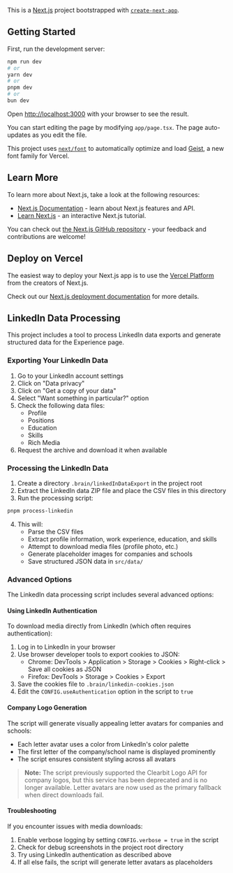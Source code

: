 This is a [Next.js](https://nextjs.org) project bootstrapped with [`create-next-app`](https://nextjs.org/docs/app/api-reference/cli/create-next-app).

## Getting Started

First, run the development server:

```bash
npm run dev
# or
yarn dev
# or
pnpm dev
# or
bun dev
```

Open [http://localhost:3000](http://localhost:3000) with your browser to see the result.

You can start editing the page by modifying `app/page.tsx`. The page auto-updates as you edit the file.

This project uses [`next/font`](https://nextjs.org/docs/app/building-your-application/optimizing/fonts) to automatically optimize and load [Geist](https://vercel.com/font), a new font family for Vercel.

## Learn More

To learn more about Next.js, take a look at the following resources:

- [Next.js Documentation](https://nextjs.org/docs) - learn about Next.js features and API.
- [Learn Next.js](https://nextjs.org/learn) - an interactive Next.js tutorial.

You can check out [the Next.js GitHub repository](https://github.com/vercel/next.js) - your feedback and contributions are welcome!

## Deploy on Vercel

The easiest way to deploy your Next.js app is to use the [Vercel Platform](https://vercel.com/new?utm_medium=default-template&filter=next.js&utm_source=create-next-app&utm_campaign=create-next-app-readme) from the creators of Next.js.

Check out our [Next.js deployment documentation](https://nextjs.org/docs/app/building-your-application/deploying) for more details.

## LinkedIn Data Processing

This project includes a tool to process LinkedIn data exports and generate structured data for the Experience page.

### Exporting Your LinkedIn Data

1. Go to your LinkedIn account settings
2. Click on "Data privacy"
3. Click on "Get a copy of your data"
4. Select "Want something in particular?" option
5. Check the following data files:
   - Profile
   - Positions
   - Education
   - Skills
   - Rich Media
6. Request the archive and download it when available

### Processing the LinkedIn Data

1. Create a directory `.brain/linkedInDataExport` in the project root
2. Extract the LinkedIn data ZIP file and place the CSV files in this directory
3. Run the processing script:

```bash
pnpm process-linkedin
```

4. This will:
   - Parse the CSV files
   - Extract profile information, work experience, education, and skills
   - Attempt to download media files (profile photo, etc.)
   - Generate placeholder images for companies and schools
   - Save structured JSON data in `src/data/`

### Advanced Options

The LinkedIn data processing script includes several advanced options:

#### Using LinkedIn Authentication

To download media directly from LinkedIn (which often requires authentication):

1. Log in to LinkedIn in your browser
2. Use browser developer tools to export cookies to JSON:
   - Chrome: DevTools > Application > Storage > Cookies > Right-click > Save all cookies as JSON
   - Firefox: DevTools > Storage > Cookies > Export
3. Save the cookies file to `.brain/linkedin-cookies.json`
4. Edit the `CONFIG.useAuthentication` option in the script to `true`

#### Company Logo Generation

The script will generate visually appealing letter avatars for companies and schools:

- Each letter avatar uses a color from LinkedIn's color palette
- The first letter of the company/school name is displayed prominently
- The script ensures consistent styling across all avatars

> **Note:** The script previously supported the Clearbit Logo API for company logos, but this service has been deprecated and is no longer available. Letter avatars are now used as the primary fallback when direct downloads fail.

#### Troubleshooting

If you encounter issues with media downloads:

1. Enable verbose logging by setting `CONFIG.verbose = true` in the script
2. Check for debug screenshots in the project root directory
3. Try using LinkedIn authentication as described above
4. If all else fails, the script will generate letter avatars as placeholders
